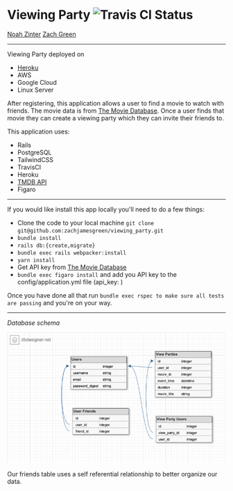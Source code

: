 # Viewing Party ![Travis CI Status](https://www.travis-ci.com/zachjamesgreen/viewing_party.svg?branch=main)

[Noah Zinter](https://github.com/NoahZinter) [Zach Green](https://github.com/zachjamesgreen)

___

Viewing Party deployed on

- [Heroku](https://viewingpartyzjg.herokuapp.com/)
- AWS
- Google Cloud
- Linux Server

After registering, this application allows a user to find a movie to watch with friends. The movie data is from [The Movie Database](https://www.themoviedb.org/). Once a user finds that movie they can create a viewing party which they can invite their friends to.

This application uses:

- Rails
- PostgreSQL
- TailwindCSS
- TravisCI
- Heroku
- [TMDB API](https://developers.themoviedb.org/3/getting-started/introduction)
- Figaro

___

If you would like install this app locally you'll need to do a few things:

- Clone the code to your local machine `git clone git@github.com:zachjamesgreen/viewing_party.git `
- `bundle install`
- `rails db:{create,migrate}`
- `bundle exec rails webpacker:install`
- `yarn install`
- Get API key from [The Movie Database](https://developers.themoviedb.org/3/getting-started/introduction)
- `bundle exec figaro install` and add you API key to the config/application.yml file (api_key: <key>)

Once you have done all that run `bundle exec rspec to make sure all tests are passing` and you're on your way.

___

*Database schema*

![DB Schema](Viewing_Party_DB.jpg)


Our friends table uses a self referential relationship to better organize our data. 







